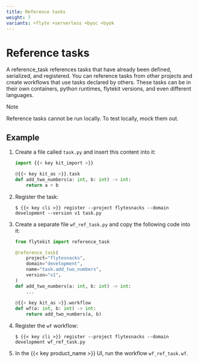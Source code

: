 ```yaml
---
title: Reference tasks
weight: 7
variants: +flyte +serverless +byoc +byok
---
```


# Reference tasks

A reference_task references tasks that have already been defined, serialized, and registered. You can reference tasks from other projects and create workflows that use tasks declared by others. These tasks can be in their own containers, python runtimes, flytekit versions, and even different languages.

> [!NOTE]
> Reference tasks cannot be run locally. To test locally, mock them out.

## Example

1. Create a file called `task.py` and insert this content into it:

    ```python
    import {{< key kit_import >}}

    @{{< key kit_as >}}.task
    def add_two_numbers(a: int, b: int) -> int:
        return a + b
    ```

2. Register the task:

   ```shell
   $ {{< key cli >}} register --project flytesnacks --domain development --version v1 task.py
   ```

3. Create a separate file `wf_ref_task.py` and copy the following code into it:

   ```python
   from flytekit import reference_task
   
   @reference_task(
       project="flytesnacks",
       domain="development",
       name="task.add_two_numbers",
       version="v1",
   )
   def add_two_numbers(a: int, b: int) -> int:
       ...
       
   @{{< key kit_as >}}.workflow
   def wf(a: int, b: int) -> int:
       return add_two_numbers(a, b)
   ```

4. Register the `wf` workflow:

    ```shell
    $ {{< key cli >}} register --project flytesnacks --domain development wf_ref_task.py
    ```

5. In the {{< key product_name >}} UI, run the workflow `wf_ref_task.wf`.
